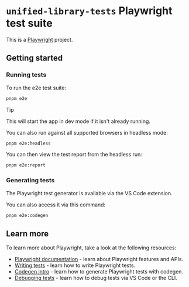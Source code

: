 # `unified-library-tests` Playwright test suite

This is a [Playwright](https://playwright.dev/) project.

## Getting started

### Running tests

To run the e2e test suite:

```bash
pnpm e2e
```

> [!TIP]
> This will start the app in dev mode if it isn't already running.

You can also run against all supported browsers in headless mode:

```bash
pnpm e2e:headless
```

You can then view the test report from the headless run:

```bash
pnpm e2e:report
```

### Generating tests

The Playwright test generator is available via the VS Code extension.

You can also access it via this command:

```bash
pnpm e2e:codegen
```

## Learn more

To learn more about Playwright, take a look at the following resources:

- [Playwright documentation](https://playwright.dev/docs/intro) - learn about Playwright features and APIs.
- [Writing tests](https://playwright.dev/docs/writing-tests) - learn how to write Playwright tests.
- [Codegen intro](https://playwright.dev/docs/codegen-intro) - learn how to generate Playwright tests with codegen.
- [Debugging tests](https://playwright.dev/docs/debug) - learn how to debug tests via VS Code or the CLI.
